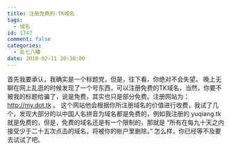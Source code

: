 ```yaml
---
title: 注册免费的.TK域名
tags:
  - 域名
id: 1747
comment: false
categories:
  - 乱七八糟
date: 2010-02-11 20:30:00
---
```


首先我要承认，我确实是一个标题党，但是，往下看，你绝对不会失望。
晚上无聊在网上乱逛的时候发现了一个号东西，可以注册免费的TK域名，当然，你要不被我的标题给骗了，说是免费，其实也只是部分免费。注册网站为：
http://my.dot.tk
。
这个网站他会根据你所注册域名的价值进行收费，我试了几个，发现大部分的以中国人名拼音为域名都是免费的，例如我注册的 yuqiang.tk 就是免费的，但是，免费的域名还是有一个限制的，那就是 “所有在每九十天之内接受少于二十五次点击的域名，将被你的帐户里删除。”
怎么样，你已经等不及要去试试了吧。